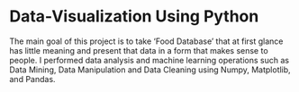 # Data-Visualization Using Python

The main goal of this project is to take ‘Food Database’ that at first glance has little meaning and present that data in a form that makes sense to people. I performed data analysis and machine learning operations such as Data Mining, Data Manipulation and Data Cleaning using Numpy, Matplotlib, and Pandas. 
